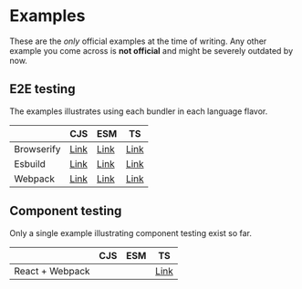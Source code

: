 # Examples

These are the *only* official examples at the time of writing. Any other example you come across is **not official** and might be severely outdated by now.

## E2E testing

The examples illustrates using each bundler in each language flavor.

|            | CJS                    | ESM                    | TS                    |
|------------|------------------------|------------------------|-----------------------|
| Browserify | [Link](browserify-cjs) | [Link](browserify-esm) | [Link](browserify-ts) |
| Esbuild    | [Link](esbuild-cjs)    | [Link](esbuild-esm)    | [Link](esbuild-ts)    |
| Webpack    | [Link](webpack-cjs)    | [Link](webpack-esm)    | [Link](webpack-ts)    |

## Component testing

Only a single example illustrating component testing exist so far.

|                 | CJS                    | ESM                    | TS                          |
|-----------------|------------------------|------------------------|-----------------------------|
| React + Webpack |                        |                        | [Link](ct-webpack-react-ts) |
